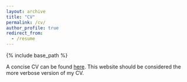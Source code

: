 ```yaml
---
layout: archive
title: "CV"
permalink: /cv/
author_profile: true
redirect_from:
  - /resume
---
```


{% include base_path %}

A concise CV can be found [here](https://adamalderton.github.io/files/cv.pdf). This website should be considered the more verbose version of my CV.
